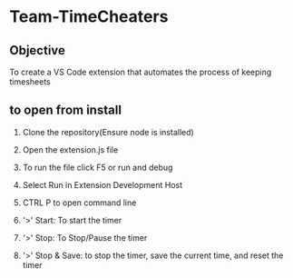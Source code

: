 # Team-TimeCheaters

## Objective

To create a VS Code extension that automates the process of keeping timesheets

## to open from install

1. Clone the repository(Ensure node is installed)

2. Open the extension.js file

3. To run the file click F5 or run and debug

4. Select Run in Extension Development Host

5. CTRL P to open command line

6. '>' Start: To start the timer

7. '>' Stop: To Stop/Pause the timer

8. '>' Stop & Save: to stop the timer, save the current time, and reset the timer


